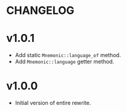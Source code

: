 CHANGELOG
=========

# v1.0.1

- Add static `Mnemonic::language_of` method.
- Add `Mnemonic::language` getter method.

# v1.0.0

- Initial version of entire rewrite.
